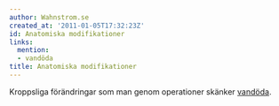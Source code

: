 ```yaml
---
author: Wahnstrom.se
created_at: '2011-01-05T17:32:23Z'
id: Anatomiska modifikationer
links:
  mention:
  - vandöda
title: Anatomiska modifikationer
---
```


Kroppsliga förändringar som man genom operationer skänker [vandöda].

  [vandöda]: vandöda
